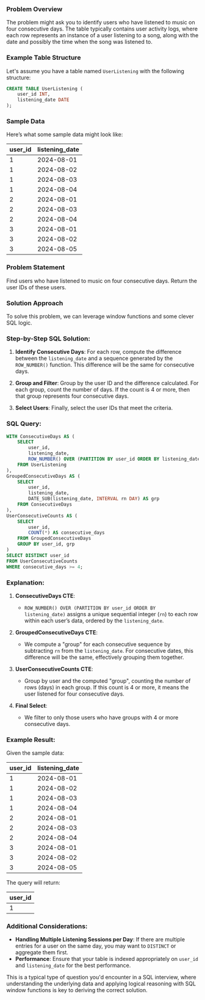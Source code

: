 
### Problem Overview

The problem might ask you to identify users who have listened to music on four consecutive days. The table typically contains user activity logs, where each row represents an instance of a user listening to a song, along with the date and possibly the time when the song was listened to.

### Example Table Structure

Let's assume you have a table named `UserListening` with the following structure:

```sql
CREATE TABLE UserListening (
    user_id INT,
    listening_date DATE
);
```

### Sample Data

Here’s what some sample data might look like:

| user_id | listening_date |
|---------|----------------|
| 1       | 2024-08-01     |
| 1       | 2024-08-02     |
| 1       | 2024-08-03     |
| 1       | 2024-08-04     |
| 2       | 2024-08-01     |
| 2       | 2024-08-03     |
| 2       | 2024-08-04     |
| 3       | 2024-08-01     |
| 3       | 2024-08-02     |
| 3       | 2024-08-05     |

### Problem Statement

Find users who have listened to music on four consecutive days. Return the user IDs of these users.

### Solution Approach

To solve this problem, we can leverage window functions and some clever SQL logic.

### Step-by-Step SQL Solution:

1. **Identify Consecutive Days**: For each row, compute the difference between the `listening_date` and a sequence generated by the `ROW_NUMBER()` function. This difference will be the same for consecutive days.

2. **Group and Filter**: Group by the user ID and the difference calculated. For each group, count the number of days. If the count is 4 or more, then that group represents four consecutive days.

3. **Select Users**: Finally, select the user IDs that meet the criteria.

### SQL Query:

```sql
WITH ConsecutiveDays AS (
    SELECT
        user_id,
        listening_date,
        ROW_NUMBER() OVER (PARTITION BY user_id ORDER BY listening_date) AS rn
    FROM UserListening
),
GroupedConsecutiveDays AS (
    SELECT
        user_id,
        listening_date,
        DATE_SUB(listening_date, INTERVAL rn DAY) AS grp
    FROM ConsecutiveDays
),
UserConsecutiveCounts AS (
    SELECT
        user_id,
        COUNT(*) AS consecutive_days
    FROM GroupedConsecutiveDays
    GROUP BY user_id, grp
)
SELECT DISTINCT user_id
FROM UserConsecutiveCounts
WHERE consecutive_days >= 4;
```

### Explanation:

1. **ConsecutiveDays CTE**: 
   - `ROW_NUMBER() OVER (PARTITION BY user_id ORDER BY listening_date)` assigns a unique sequential integer (`rn`) to each row within each user’s data, ordered by the `listening_date`.
   
2. **GroupedConsecutiveDays CTE**:
   - We compute a "group" for each consecutive sequence by subtracting `rn` from the `listening_date`. For consecutive dates, this difference will be the same, effectively grouping them together.

3. **UserConsecutiveCounts CTE**:
   - Group by user and the computed "group", counting the number of rows (days) in each group. If this count is 4 or more, it means the user listened for four consecutive days.

4. **Final Select**:
   - We filter to only those users who have groups with 4 or more consecutive days.

### Example Result:

Given the sample data:

| user_id | listening_date |
|---------|----------------|
| 1       | 2024-08-01     |
| 1       | 2024-08-02     |
| 1       | 2024-08-03     |
| 1       | 2024-08-04     |
| 2       | 2024-08-01     |
| 2       | 2024-08-03     |
| 2       | 2024-08-04     |
| 3       | 2024-08-01     |
| 3       | 2024-08-02     |
| 3       | 2024-08-05     |

The query will return:

| user_id |
|---------|
| 1       |

### Additional Considerations:

- **Handling Multiple Listening Sessions per Day**: If there are multiple entries for a user on the same day, you may want to `DISTINCT` or aggregate them first.
- **Performance**: Ensure that your table is indexed appropriately on `user_id` and `listening_date` for the best performance.

This is a typical type of question you'd encounter in a SQL interview, where understanding the underlying data and applying logical reasoning with SQL window functions is key to deriving the correct solution.